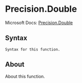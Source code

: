 ---
---

# Precision.Double

Microsoft Docs: [Precision.Double](https://docs.microsoft.com/en-us/powerquery-m/precision-double)

## Syntax

```powerquery-m
Syntax for this function.
```

## About

About this function.


